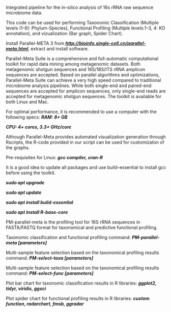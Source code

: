 Integrated pipeline for the in-silico analysis of 16s rRNA raw sequence microbiome data.


This code can be used for performing Taxonomic Classification (Multiple levels (1-6): Phylum-Species), Functional Profiling (Multiple levels:1-3, 4: KO annotation), and vizualization (Bar graph, Spider Chart).


Install Parallel-META 3 from **_http://bioinfo.single-cell.cn/parallel-meta.html_**, extract and install software.


Parallel-Meta Suite is a comprehensive and full-automatic computational toolkit for rapid data mining among metagenomic datasets. Both metagenomic shotgun sequences and 16S/18S/ITS rRNA amplicon sequences are accepted. Based on parallel algorithms and optimizations, Parallel-Meta Suite can achieve a very high speed compared to traditional microbiome analysis pipelines. While both single-end and paired-end sequences are accepted for amplicon sequences, only single-end reads are accepted for metagenomic shotgun sequences. The toolkit is available for both Linux and Mac.


For optimal performance, it is recommended to use a computer with the following specs:
**_RAM: 8+ GB_**

**_CPU: 4+ cores, 3.3+ GHz/core_**


Although Parallel-Meta provides automated visualization generation through Rscripts, the R-code provided in our script can be used for customizaton of the graphs.


Pre-requisites for Linux:
**_gcc compiler, cran-R_**


It is a good idea to update all packages and use build-essential to install gcc before using the toolkit.


**_sudo apt upgrade_**

**_sudo apt update_**

**_sudo apt install build-essential_**

**_sudo apt install R-base-core_**


PM-parallel-meta is the profiling tool for 16S rRNA sequences in FASTA/FASTQ format for taxonomical and predictive functional profiling.


Taxonomic classification and functional profiling command: **_PM-parallel-meta [parameters]_**


Multi-sample feature selection based on the taxonomical profiling results command: **_PM-select-taxa [parameters]_**


Multi-sample feature selection based on the taxonomical profiling results command: **_PM-select-func [parameters]_**


Plot bar chart for taxonomic classification results in R libraries: **_ggplot2, tidyr, viridis, ggsci_**


Plot spider chart for functional profiling results in R libraries: **_custom function, radarchart, fmsb, ggradar_**
